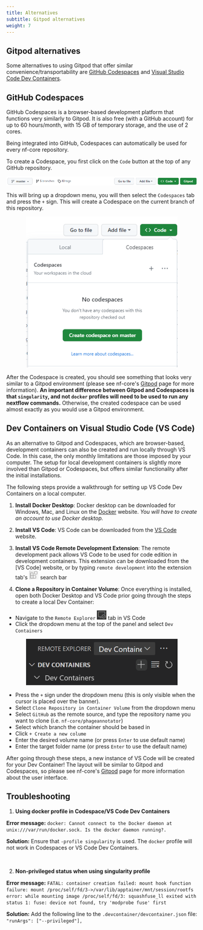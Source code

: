 ```yaml
---
title: Alternatives
subtitle: Gitpod alternatives
weight: 7
---
```


## Gitpod alternatives

Some alternatives to using Gitpod that offer similar convenience/transportability are [GitHub Codespaces](https://github.com/features/codespaces) and [Visual Studio Code Dev Containers](https://code.visualstudio.com/docs/devcontainers/containers).

## GitHub Codespaces

GitHub Codespaces is a browser-based development platform that functions very similarly to Gitpod. It is also free (with a GitHub account) for up to 60 hours/month, with 15 GB of temporary storage, and the use of 2 cores.

Being integrated into GitHub, Codespaces can automatically be used for every nf-core repository.

To create a Codespace, you first click on the `Code` button at the top of any GitHub repository.
<p align="center">
  <img src="../../../../../public/images/contributing/gitpod/codespaces-button.png" alt="codespaces dropdown" width="800"/>
</p>

This will bring up a dropdown menu, you will then select the `Codespaces` tab and press the `+` sign. This will create a Codespace on the current branch of this repository.
<p align="center">
  <img src="../../../../../public/images/contributing/gitpod/codespaces-dropdown.png" alt="codespaces dropdown" width="400"/>
</p>

After the Codespace is created, you should see something that looks very similar to a Gitpod environment (please see nf-core's [Gitpod](gitpod/index.md) page for more information). **An important difference between Gitpod and Codespaces is that `singularity`, and not `docker` profiles will need to be used to run any nextflow commands.** Otherwise, the created codespace can be used almost exactly as you would use a Gitpod environment.


## Dev Containers on Visual Studio Code (VS Code)

As an alternative to Gitpod and Codespaces, which are browser-based, development containers can also be created and run locally through VS Code. In this case, the only monthly limitations are those imposed by your computer. The setup for local development containers is slightly more involved than Gitpod or Codespaces, but offers similar functionality after the initial installations.

The following steps provide a walkthrough for setting up
VS Code Dev Containers on a local computer.

1. **Install Docker Desktop**: Docker desktop can be downloaded for Windows, Mac, and Linux on the [Docker](https://www.docker.com/products/docker-desktop/) website. *You will have to create an account to use Docker desktop.*

2. **Install VS Code**: VS Code can be downloaded from the [VS Code](https://code.visualstudio.com/Download) website.

3. **Install VS Code Remote Development Extension**: The remote development pack allows VS Code to be used for code edition in development containers. This extension can be downloaded from the [VS Code] website, or by typing `remote development` into the extension tab's
<img src="../../../../../public/images/contributing/gitpod/extension.png" alt="codespaces dropdown" width="25"/> search bar

4. **Clone a Repository in Container Volume**: Once everything is installed, open both Docker Desktop and VS Code prior going through the steps to create a local Dev Container:
- Navigate to the `Remote Explorer` <img src="../../../../../public/images/contributing/gitpod/remote-explorer-tab.png" alt="remote explorer tab" width="25"/> tab in VS Code
- Click the dropdown menu at the top of the panel and select `Dev Containers`

<p align="center">
<img src="../../../../../public/images/contributing/gitpod/remote-explorer-dropdown.png" alt="remote explorer tab" width="400"/>
</p>

- Press the `+` sign under the dropdown menu (this is only visible when the cursor is placed over the banner).
- Select `Clone Repository in Container Volume` from the dropdown menu
- Select `GitHub` as the remote source, and type the repository name you want to clone (i.e. `nf-core/phageannotator`)
- Select which branch the container should be based in
- Click `+ Create a new colume`
- Enter the desired volume name (or press `Enter` to use default name)
- Enter the target folder name (or press `Enter` to use the default name)

After going through these steps, a new instance of VS Code will be created for your Dev Container! The layout will be similar to Gitpod and Codespaces, so please see nf-core's [Gitpod](gitpod/index.md) page for more information about the user interface.


## Troubleshooting

1. **Using docker profile in Codespace/VS Code Dev Containers**

**Error message:** `docker: Cannot connect to the Docker daemon at unix:///var/run/docker.sock. Is the docker daemon running?.`

**Solution:** Ensure that `-profile singularity` is used. The `docker` profile will not work in Codespaces or VS Code Dev Containers.

<br>

2. **Non-privileged status when using singularity profile**

**Error message:** `FATAL: container creation failed: mount hook function failure: mount /proc/self/fd/3->/var/lib/apptainer/mnt/session/rootfs error: while mounting image /proc/self/fd/3: squashfuse_ll exited with status 1: fuse: device not found, try 'modprobe fuse' first`

**Solution:** Add the following line to the `.devcontainer/devcontainer.json` file:
`"runArgs": ["--privileged"],`





